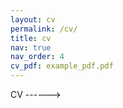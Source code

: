 ```yaml
---
layout: cv
permalink: /cv/
title: cv
nav: true
nav_order: 4
cv_pdf: example_pdf.pdf
---
```

CV ------> 